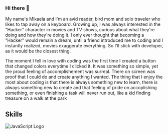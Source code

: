 ### Hi there 👋

<!--
**mduguil/mduguil** is a ✨ _special_ ✨ repository because its `README.md` (this file) appears on your GitHub profile.

Here are some ideas to get you started:

- 🔭 I’m currently working on ...
- 🌱 I’m currently learning ...
- 👯 I’m looking to collaborate on ...
- 🤔 I’m looking for help with ...
- 💬 Ask me about ...
- 📫 How to reach me: ...
- 😄 Pronouns: ...
- ⚡ Fun fact: ...
-->


My name's Mikaela and I'm an avid reader, bird mom and solo traveler who likes to tap away on a keyboard. Growing up, I was always interested in the "Hacker" character in movies and TV shows, curious about what they're doing and how they're doing it. I only ever thought that becoming a "Hacker" would remain a dream, until a friend introduced me to coding and I instantly realized, movies exaggerate everything. So I'll stick with developer, as it would be the closest thing.

The moment I fell in love with coding was the first time I created a button that changed colors everytime I clicked it. It was something so simple, yet the proud feeling of accomplishement was surreal. There on screen was proof that I could do and create anything I wanted. The thing that I enjoy the most about coding is that there is always something new to learn, there is always something new to create and that feeling of pride on accoplishing something, or even finishing a task will never run out, like a kid finding treasure on a walk at the park


## Skills 
![JavaScript Logo](https://upload.wikimedia.org/wikipedia/commons/thumb/9/99/Unofficial_JavaScript_logo_2.svg/480px-Unofficial_JavaScript_logo_2.svg.png)
